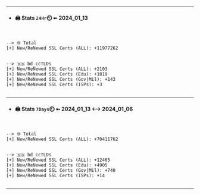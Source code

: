 

---
- #### 🖨️ **Stats** `24Hr`⏲️ ➼ 2024_01_13
```console


--> 🌐 Total
[+] New/ReNewed SSL Certs (ALL): +11977262


--> 🇧🇩 bd_ccTLDs
[+] New/ReNewed SSL Certs (ALL): +2103
[+] New/ReNewed SSL Certs (Edu): +1019
[+] New/ReNewed SSL Certs (Gov|Mil): +143
[+] New/ReNewed SSL Certs (ISPs): +3


```

---
- #### 🖨️ **Stats** `7Days`⏲️ ➼ 2024_01_13 <--> 2024_01_06
```console


--> 🌐 Total
[+] New/ReNewed SSL Certs (ALL): +70411762


--> 🇧🇩 bd_ccTLDs
[+] New/ReNewed SSL Certs (ALL): +12465
[+] New/ReNewed SSL Certs (Edu): +4905
[+] New/ReNewed SSL Certs (Gov|Mil): +740
[+] New/ReNewed SSL Certs (ISPs): +14


```

---

